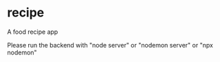 # recipe
A food recipe app

Please run the backend with "node server" or "nodemon server" or "npx nodemon"
